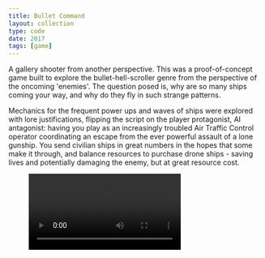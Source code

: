 ```yaml
---
title: Bullet Command
layout: collection
type: code
date: 2017
tags: [game]
---
```


A gallery shooter from another perspective. This was a proof-of-concept game built to explore the bullet-hell-scroller genre from the perspective of the oncoming 'enemies'. The question posed is, why are so many ships coming your way, and why do they fly in such strange patterns.

Mechanics for the frequent power ups and waves of ships were explored with lore justifications, flipping the script on the player protagonist, AI antagonist: having you play as an increasingly troubled Air Traffic Control operator coordinating an escape from the ever powerful assault of a lone gunship. You send civilian ships in great numbers in the hopes that some make it through, and balance resources to purchase drone ships - saving lives and potentially damaging the enemy, but at great resource cost.

<figure>
	<div class="full-width-video">
		<video controls>
			<source src="/assets/video/bullet-command/intro_test_20171006.mp4" >
		</video>
	</div>
</figure>

